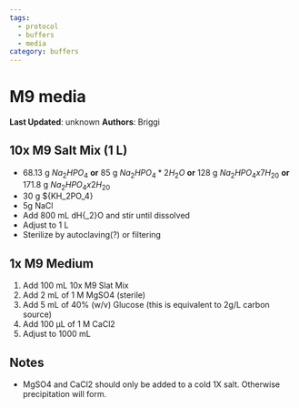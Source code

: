 ```yaml
---
tags:
  - protocol
  - buffers
  - media
category: buffers
---
```

# M9 media 

**Last Updated**: unknown
**Authors**: Briggi

## 10x M9 Salt Mix (1 L)
- 68.13 g ${Na_2HPO_4}$ **or**
	85 g ${Na_2HPO_4 * 2 H_2O}$ **or**
	128 g ${Na_2HPO_4 x 7H_20}$ **or**
	171.8 g ${Na_2HPO_4 x 2H_20}$
- 30 g ${KH_2PO_4}
- 5g NaCl
- Add 800 mL dH{_2}O and stir until dissolved
- Adjust to 1 L 
- Sterilize by autoclaving(?) or filtering

## 1x M9 Medium
1. Add 100 mL 10x M9 Slat Mix
2. Add 2 mL of 1 M MgSO4 (sterile)
3. Add 5 mL of 40% (w/v) Glucose (this is equivalent to 2g/L carbon source)
4. Add 100 µL of 1 M CaCl2
5. Adjust to 1000 mL

## Notes
- MgSO4 and CaCl2 should only be added to a cold 1X salt. Otherwise precipitation will form.
